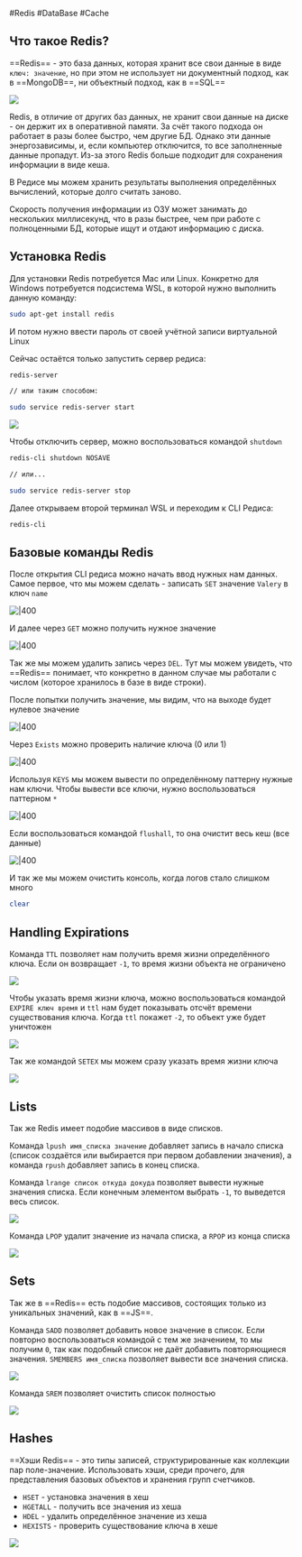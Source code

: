 #Redis #DataBase #Cache

## Что такое Redis?

==Redis== - это база данных, которая хранит все свои данные в виде `ключ: значение`, но при этом не использует ни документный подход, как в ==MongoDB==, ни объектный подход, как в ==SQL== 

![](../_png/39ad45b25a8e1ce2e6f9d067259dc179.png)

Redis, в отличие от других баз данных, не хранит свои данные на диске - он держит их в оперативной памяти. За счёт такого подхода он работает в разы более быстро, чем другие БД. Однако эти данные энергозависимы, и, если компьютер отключится, то все заполненные данные пропадут. Из-за этого Redis больше подходит для сохранения информации в виде кеша.

В Редисе мы можем хранить результаты выполнения определённых вычислений, которые долго считать заново.

Скорость получения информации из ОЗУ может занимать до нескольких миллисекунд, что в разы быстрее, чем при работе с полноценными БД, которые ищут и отдают информацию с диска.

## Установка Redis

Для установки Redis потребуется Mac или Linux. Конкретно для Windows потребуется подсистема WSL, в которой нужно выполнить данную команду:

```bash
sudo apt-get install redis
```

И потом нужно ввести пароль от своей учётной записи виртуальной Linux

Сейчас остаётся только запустить сервер редиса:

```bash
redis-server

// или таким способом: 

sudo service redis-server start
```

![](../_png/112082197c4d4bf78f44a7973d0bd429.png)

Чтобы отключить сервер, можно воспользоваться командой `shutdown`

```bash
redis-cli shutdown NOSAVE

// или...

sudo service redis-server stop
```

Далее открываем второй терминал WSL и переходим к CLI Редиса:

```bash
redis-cli
```

## Базовые команды Redis

После открытия CLI редиса можно начать ввод нужных нам данных. Самое первое, что мы можем сделать - записать `SET` значение `Valery` в ключ `name`

![|400](../_png/ab122509163e37d7a1352e91781b148c.png)

И далее через `GET` можно получить нужное значение

![|400](../_png/6669565088831c7ec93b4db1b6cc628e.png)

Так же мы можем удалить запись через `DEL`. Тут мы можем увидеть, что ==Redis== понимает, что конкретно в данном случае мы работали с числом (которое хранилось в базе в виде строки).

После попытки получить значение, мы видим, что на выходе будет нулевое значение

![|400](../_png/ad8f2d84447938780f10bf2197476cd3.png)

Через `Exists` можно проверить наличие ключа (0 или 1)

![|400](../_png/d894daea3cec64463edc08b70efb3ae4.png)

Используя `KEYS` мы можем вывести по определённому паттерну нужные нам ключи. Чтобы вывести все ключи, нужно воспользоваться паттерном `*`

![|400](../_png/1ce22deb0bae2aab22b60f4fa1c41a0b.png)

Если воспользоваться командой `flushall`, то она очистит весь кеш (все данные)

![|400](../_png/59229029f7bc027effbb408647430b2a.png)

И так же мы можем очистить консоль, когда логов стало слишком много

```bash
clear
```

## Handling Expirations

Команда `TTL` позволяет нам получить время жизни определённого ключа. Если он возвращает `-1`, то время жизни объекта не ограничено

![](../_png/0c779fb195edd3e238e0af254d988fbb.png)

Чтобы указать время жизни ключа, можно воспользоваться командой `EXPIRE ключ время` и `ttl` нам будет показывать отсчёт времени существования ключа. Когда `ttl` покажет `-2`, то объект уже будет уничтожен

![](../_png/bab34f8e41ae3b9cb13a84a38ee2a6c5.png)

Так же командой `SETEX` мы можем сразу указать время жизни ключа

![](../_png/aaedd6b65d27f3d43dfa4c0cfdd4e808.png)

## Lists

Так же Redis имеет подобие массивов в виде списков. 

Команда `lpush имя_списка значение` добавляет запись в начало списка (список создаётся или выбирается при первом добавлении значения), а команда `rpush` добавляет запись в конец списка. 

Команда `lrange список откуда докуда` позволяет вывести нужные значения списка. Если конечным элементом выбрать `-1`, то выведется весь список.

![](../_png/592288a31e12667d3bf6501881d49317.png)

Команда `LPOP` удалит значение из начала списка, а `RPOP` из конца списка

![](../_png/fe3c95cc3b0f57820dce23a87ca7d5eb.png)

## Sets

Так же в ==Redis== есть подобие массивов, состоящих только из уникальных значений, как в ==JS==. 

Команда `SADD` позволяет добавить новое значение в список. Если повторно воспользоваться командой с тем же значением, то мы получим `0`, так как подобный список не даёт добавить повторяющиеся значения. `SMEMBERS имя_списка` позволяет вывести все значения списка.

![](../_png/c19400c808c4045efa571ab9cb5dd236.png)

Команда `SREM` позволяет очистить список полностью 

![](../_png/84521a1af51852dc91ad54d0c7c14ced.png)

## Hashes

==Хэши Redis== - это типы записей, структурированные как коллекции пар поле-значение. Использовать хэши, среди прочего, для представления базовых объектов и хранения групп счетчиков.

- `HSET` - установка значения в хеш 
- `HGETALL` - получить все значения из хеша
- `HDEL` - удалить определённое значение из хеша
- `HEXISTS` - проверить существование ключа в хеше

![](../_png/0f1a2c7c29a65eda5468abeb96d25d71.png)